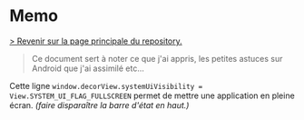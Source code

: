 # Memo
[\> Revenir sur la page principale du repository.](../)


> Ce document sert à noter ce que j'ai appris, les petites astuces sur Android que j'ai assimilé etc...


Cette ligne `window.decorView.systemUiVisibility = View.SYSTEM_UI_FLAG_FULLSCREEN` permet de mettre une application en pleine écran. *(faire disparaître la barre d'état en haut.)*
  
